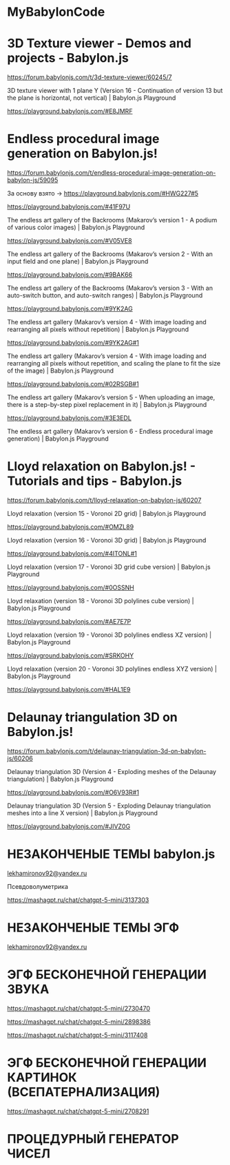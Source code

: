 # MyBabylonCode

# 3D Texture viewer - Demos and projects - Babylon.js

https://forum.babylonjs.com/t/3d-texture-viewer/60245/7

3D texture viewer with 1 plane Y (Version 16 - Continuation of version 13 but the plane is horizontal, not vertical) | Babylon.js Playground

https://playground.babylonjs.com/#E8JMRF

# Endless procedural image generation on Babylon.js! 

https://forum.babylonjs.com/t/endless-procedural-image-generation-on-babylon-js/59095

За основу взято -> https://playground.babylonjs.com/#HWG227#5

https://playground.babylonjs.com/#41F97U

The endless art gallery of the Backrooms (Makarov’s version 1 - A podium of various color images) | Babylon.js Playground

https://playground.babylonjs.com/#V05VE8

The endless art gallery of the Backrooms (Makarov’s version 2 - With an input field and one plane) | Babylon.js Playground

https://playground.babylonjs.com/#9BAK66

The endless art gallery of the Backrooms (Makarov’s version 3 - With an auto-switch button, and auto-switch ranges) | Babylon.js Playground

https://playground.babylonjs.com/#9YK2AG

The endless art gallery (Makarov’s version 4 - With image loading and rearranging all pixels without repetition) | Babylon.js Playground

https://playground.babylonjs.com/#9YK2AG#1

The endless art gallery (Makarov’s version 4 - With image loading and rearranging all pixels without repetition, and scaling the plane to fit the size of the image) | Babylon.js Playground

https://playground.babylonjs.com/#02RSGB#1

The endless art gallery (Makarov’s version 5 - When uploading an image, there is a step-by-step pixel replacement in it) | Babylon.js Playground

https://playground.babylonjs.com/#3E3EDL

The endless art gallery (Makarov’s version 6 - Endless procedural image generation) | Babylon.js Playground

# Lloyd relaxation on Babylon.js! - Tutorials and tips - Babylon.js

https://forum.babylonjs.com/t/lloyd-relaxation-on-babylon-js/60207

Lloyd relaxation (version 15 - Voronoi 2D grid) | Babylon.js Playground

https://playground.babylonjs.com/#OMZL89

Lloyd relaxation (version 16 - Voronoi 3D grid) | Babylon.js Playground

https://playground.babylonjs.com/#4ITONL#1

Lloyd relaxation (version 17 - Voronoi 3D grid cube version) | Babylon.js Playground

https://playground.babylonjs.com/#0OSSNH

Lloyd relaxation (version 18 - Voronoi 3D polylines cube version) | Babylon.js Playground

https://playground.babylonjs.com/#AE7E7P

Lloyd relaxation (version 19 - Voronoi 3D polylines endless XZ version) | Babylon.js Playground

https://playground.babylonjs.com/#SRKOHY

Lloyd relaxation (version 20 - Voronoi 3D polylines endless XYZ version) | Babylon.js Playground

https://playground.babylonjs.com/#HAL1E9

# Delaunay triangulation 3D on Babylon.js! 

https://forum.babylonjs.com/t/delaunay-triangulation-3d-on-babylon-js/60206

Delaunay triangulation 3D (Version 4 - Exploding meshes of the Delaunay triangulation) | Babylon.js Playground

https://playground.babylonjs.com/#O6V93R#1

Delaunay triangulation 3D (Version 5 - Exploding Delaunay triangulation meshes into a line X version) | Babylon.js Playground

https://playground.babylonjs.com/#JIVZ0G

# НЕЗАКОНЧЕНЫЕ ТЕМЫ babylon.js

lekhamironov92@yandex.ru

Псевдоволуметрика 

https://mashagpt.ru/chat/chatgpt-5-mini/3137303

# НЕЗАКОНЧЕНЫЕ ТЕМЫ ЭГФ

lekhamironov92@yandex.ru

# ЭГФ БЕСКОНЕЧНОЙ ГЕНЕРАЦИИ ЗВУКА

https://mashagpt.ru/chat/chatgpt-5-mini/2730470

https://mashagpt.ru/chat/chatgpt-5-mini/2898386

https://mashagpt.ru/chat/chatgpt-5-mini/3117408

# ЭГФ БЕСКОНЕЧНОЙ ГЕНЕРАЦИИ КАРТИНОК (ВСЕПАТЕРНАЛИЗАЦИЯ)

https://mashagpt.ru/chat/chatgpt-5-mini/2708291

# ПРОЦЕДУРНЫЙ ГЕНЕРАТОР ЧИСЕЛ


